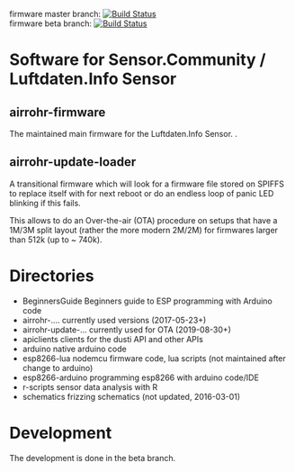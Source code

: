 firmware master branch: [![Build Status](https://travis-ci.com/opendata-stuttgart/sensors-software.svg?branch=master)](https://travis-ci.com/opendata-stuttgart/sensors-software)  
firmware beta branch: [![Build Status](https://travis-ci.com/opendata-stuttgart/sensors-software.svg?branch=beta)](https://travis-ci.com/opendata-stuttgart/sensors-software)  

# Software for Sensor.Community / Luftdaten.Info Sensor

## airrohr-firmware

The maintained main firmware for the Luftdaten.Info Sensor. .

## airrohr-update-loader

A transitional firmware which will look for a firmware file
stored on SPIFFS to replace itself with for next reboot
or do an endless loop of panic LED blinking if this fails.

This allows to do an Over-the-air (OTA) procedure on setups
that have a 1M/3M split layout (rather the more modern 2M/2M)
for firmwares larger than 512k (up to ~ 740k).

# Directories 

* BeginnersGuide	Beginners guide to ESP programming with Arduino code
* airrohr-....          currently used versions (2017-05-23+)
* airrohr-update-...	currently used for OTA (2019-08-30+)
* apiclients	clients for the dusti API and other APIs
* arduino	native arduino code
* esp8266-lua	nodemcu firmware code, lua scripts (not maintained after change to arduino)
* esp8266-arduino	programming esp8266 with arduino code/IDE
* r-scripts	sensor data analysis with R
* schematics	frizzing schematics (not updated, 2016-03-01)

# Development

The development is done in the beta branch.
